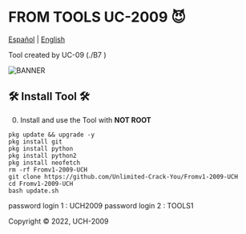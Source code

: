 
# FROM TOOLS UC-2009 😈

[Español](https://github.com/Unlimited-Crack-You/Fromv1-2009-UCH) | [English](https://github.com/Unlimited-Crack-You/Fromv1-2009-UCH)

Tool created by UC-09 (./B7 )

![BANNER](https://i.ibb.co/J5sr5zM/IMG-20231015-072459.jpg)
## 🛠 Install Tool 🛠

0) Install and use the Tool with **NOT ROOT**

```pkg update && upgrade -y```
<br>
```pkg install git```
<br>
```pkg install python```
<br>
```pkg install python2```
<br>
```pkg install neofetch```
<br>
```rm -rf Fromv1-2009-UCH```
<br>
```git clone https://github.com/Unlimited-Crack-You/Fromv1-2009-UCH```
<br>
```cd Fromv1-2009-UCH```
<br>
```bash update.sh```
<br>

password login 1 : UCH2009
password login 2 : TOOLS1

Copyright © 2022, UCH-2009 
